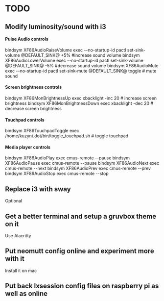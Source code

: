 # TODO

## Modify luminosity/sound with i3

#### Pulse Audio controls
bindsym XF86AudioRaiseVolume exec --no-startup-id pactl set-sink-volume @DEFAULT_SINK@ +5% #increase sound volume
bindsym XF86AudioLowerVolume exec --no-startup-id pactl set-sink-volume @DEFAULT_SINK@ -5% #decrease sound volume
bindsym XF86AudioMute exec --no-startup-id pactl set-sink-mute @DEFAULT_SINK@ toggle # mute sound

#### Screen brightness controls
bindsym XF86MonBrightnessUp exec xbacklight -inc 20 # increase screen brightness
bindsym XF86MonBrightnessDown exec xbacklight -dec 20 # decrease screen brightness

#### Touchpad controls
bindsym XF86TouchpadToggle exec /home/kuzyn/.dot/bin/toggle_touchpad.sh # toggle touchpad

#### Media player controls
bindsym XF86AudioPlay exec cmus-remote --pause
bindsym XF86AudioPause exec cmus-remote --pause
bindsym XF86AudioNext exec cmus-remote --next
bindsym XF86AudioPrev exec cmus-remote --prev
bindsym XF86AudioStop exec cmus-remote --stop

## Replace i3 with sway
Optional

## Get a better terminal and setup a gruvbox theme on it
Use Alacritty

## Put neomutt config online and experiment more with it
Install it on mac

## Put back lxsession config files on raspberry pi as well as online


